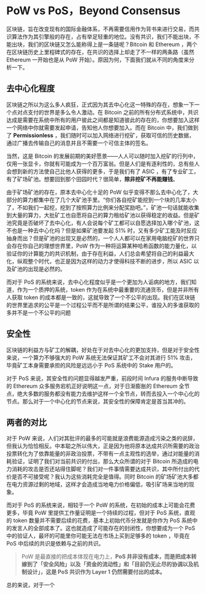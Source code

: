 # PoW vs PoS，Beyond Consensus

区块链，旨在改变现有的国际金融体系，不再需要信用作为背书来进行交易，而共识算法作为其引擎般的存在，占有举足轻重的地位。没有共识，我们不能出块，不能出块，我们的区块链又怎么能称得上是一条链呢？Bitcoin 和 Ethereum ，两个在区块链历史上里程碑式的存在，在共识的选择上却走了不一样的两条路（虽然 Ethereum 一开始也是从 PoW 开始）。原因为何，下面我们就从不同的角度来分析一下。

## 去中心化程度

区块链之所以为这么多人疯狂，正式因为其去中心化这一特殊的存在，想象一下一个点对点支付的世界是多么令人激动。在 Bitcoin 之前的所有分布式系统中，共识达成是需要在系统中所有的用户彼此之间都是知道彼此的存在的，你想要加入这样一个网络中你就需要发起申请，告知他人你想要加入。而在 Bitcoin 中，我们做到了 **Permissionless** ，我们随时可以加入网络进行挖矿，获取可信的历史数据，通过广播去传输自己的消息并且不需要一个可信主体的签名。

当然，这是 Bitcoin 的发展前期的美好愿景——人人可以随时加入挖矿的行列中，仅用一张显卡，你就有可能成为一个百万富翁。但是人们是有逐利性的，总有些人会想到新的方法使自己比他人获得的更多，于是我们有了 ASIC ，有了专业矿工，有了矿场矿池。想要回到那个田园时代？很简单，**除非挖矿不再能赚钱**。

由于矿场矿池的存在，原本去中心化十足的 PoW 似乎变得不那么去中心化了，大部分的算力都集中在了几个大矿池手里。“你们各自挖矿能挖到一个块的几率太小了，不如我们一起挖，挖到了按照算力比例来分配奖励吧。”，矿池一句话就能收集到大量的算力，大批矿工也自愿将自己的算力租给矿池以获得稳定的收益。但是矿池究竟是否破坏了去中心化，有人会说每个矿工都可以自愿选择加入哪个矿池，这不也是一种去中心化吗？但是如果矿池要发起 51% 时，又有多少矿工能及时反应抽身而出？但是矿池的出现又是必然的，一个人人都可以在家用电脑挖矿的世界只会存在你自己的理想世界里，PoW 作为一种将运算某种哈希函数的能力量化，以验证你的计算能力的共识机制，由于存在利益，人们总会希望将自己的利益最大化，纵观整个时代，也正是因为这样的动力才使得科技不断的进步，所以 ASIC 以及矿池的出现是必然的。

而对于 PoS 的系统来说，去中心化程度似乎是一个更加为人诟病的地方，我们知道，作为一个质押的系统，token 作为在系统中最重要的流通货币，但是并非所有人获取 token 的成本都是一致的，这就导致了一个不公平的出现。我们在区块链的世界里追求的公平是一个过程公平而不是所谓的结果公平，谁投入的多谁获取的多并不是一个不公平的问题



## 安全性





区块链的利益方与矿工的解耦，好处在于对去中心化的更加支持，但是对于安全性来说，一个算力不够强大的 PoW 系统无法保证其矿工不会对其进行 51% 攻击，毕竟矿工本身需要承担的风险是远远小于 PoS 系统中的 Stake 用户的。



对于 PoS 来说，其安全性的问题显得越发严重，前段时间 Infura 的服务中断导致的 Ethereum 众多服务宕机正好说明这一点，对于日渐膨胀的 Ethereum 全节点，绝大多数的服务都没有能力去维护这样一个全节点，转而去投入一个中心化的节点。那么对于一个中心化的节点来说，其安全性的保障肯定是首当其冲的。



## 两者的对比

对于 PoW 来说，人们对其批评的最多的可能就是浪费能源造成污染之类的说辞，但我认为恰恰相反。中本聪之所以伟大，正是因为他将原本达成共识所需要的政治投票转化为了依靠能量的非政治投票，不带有一点主观性的选举，通过对能量的消耗验证，证明了我们对当前共识的付出，那么大众所谓的对于 Bitcoin 所造成的电力消耗的攻击是否还站得住脚呢？我们对一件事情需要达成共识，其中所付出的代价是否不可接受呢？我认为这些消耗完全是值得。同时 Bitcoin 的矿场矿池大多都在电力资源过剩的地域，这样才会造成当地电力价格偏低，吸引矿场来当地的现象。

而对于 PoS 的系统来说，相较于一个 PoW 的系统，在初始的成本上可能会花费更多，毕竟 PoW 里提供工作量证明是一个持续的过程，但对于 PoS 系统，直观的 token 数量并不需要后续的花费，基本上初始代币分发就是你作为 PoS 系统中的发言人的全部成本了。这也就造成了可能存在的封闭性，你想要成为一个 PoS 中的验证人，最坏的可能里你可能无法在市场上买到足够多的 token ，毕竟在 PoS 中后续的共识是依赖与之前的共识。

> PoW 是最直接的把成本体现在电力上，**PoS 并非没有成本，而是把成本转嫁到了「安全风险」以及「资金的流动性」和「目前仍无止尽的协调以及机制设计」，这是 PoS 共识作为 Layer 1 仍然需要付出的成本。**



总的来说，对于一个